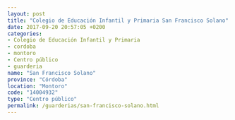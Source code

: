 ```yaml
---
layout: post
title: "Colegio de Educación Infantil y Primaria San Francisco Solano"
date: 2017-09-20 20:57:05 +0200
categories:
- Colegio de Educación Infantil y Primaria
- cordoba
- montoro
- Centro público
- guarderia
name: "San Francisco Solano"
province: "Córdoba"
location: "Montoro"
code: "14004932"
type: "Centro público"
permalink: /guarderias/san-francisco-solano.html
---
```

